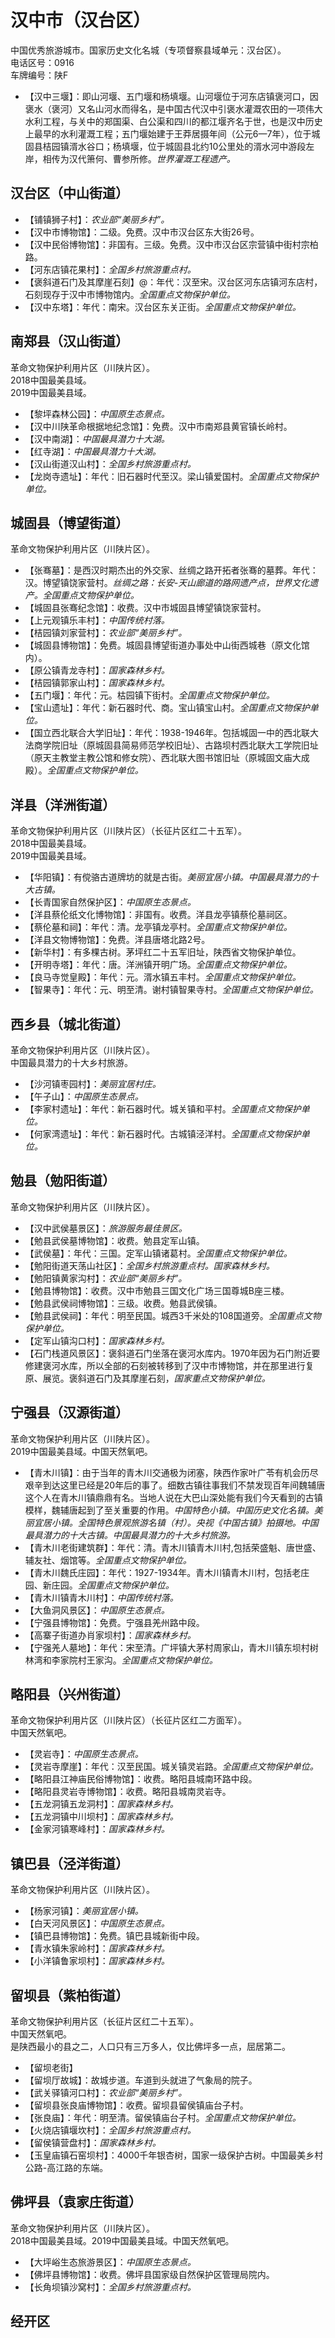 # 汉中市（汉台区）  
中国优秀旅游城市。国家历史文化名城（专项督察县域单元：汉台区）。  
电话区号：0916  
车牌编号：陕F  
* 【汉中三堰】：即山河堰、五门堰和杨填堰。山河堰位于河东店镇褒河口，因褒水（褒河）又名山河水而得名，是中国古代汉中引褒水灌溉农田的一项伟大水利工程，与关中的郑国渠、白公渠和四川的都江堰齐名于世，也是汉中历史上最早的水利灌溉工程；五门堰始建于王莽居摄年间（公元6—7年），位于城固县桔园镇湑水谷口；杨填堰，位于城固县北约10公里处的湑水河中游段左岸，相传为汉代箫何、曹参所修。*世界灌溉工程遗产。*  

## 汉台区（中山街道）  
* 【铺镇狮子村】：*农业部“美丽乡村”。*  
* 【汉中市博物馆】：二级。免费。汉中市汉台区东大街26号。  
* 【汉中民俗博物馆】：非国有。三级。免费。汉中市汉台区宗营镇中街村宗柏路。  
* 【河东店镇花果村】：*全国乡村旅游重点村。*  
* 【褒斜道石门及其摩崖石刻】@：年代：汉至宋。汉台区河东店镇河东店村，石刻现存于汉中市博物馆内。*全国重点文物保护单位。*    
* 【汉中东塔】：年代：南宋。汉台区东关正街。*全国重点文物保护单位。*    

## 南郑县（汉山街道）  
革命文物保护利用片区（川陕片区）。  
2018中国最美县域。  
2019中国最美县域。  
* 【黎坪森林公园】：*中国原生态景点。*  
* 【汉中川陕革命根据地纪念馆】：免费。汉中市南郑县黄官镇长岭村。  
* 【汉中南湖】：*中国最具潜力十大湖。*  
* 【红寺湖】：*中国最具潜力十大湖。*  
* 【汉山街道汉山村】：*全国乡村旅游重点村。*  
* 【龙岗寺遗址】：年代：旧石器时代至汉。梁山镇爱国村。*全国重点文物保护单位。*   
## 城固县（博望街道）  
革命文物保护利用片区（川陕片区）。  
* 【张骞墓】：是西汉时期杰出的外交家、丝绸之路开拓者张骞的墓葬。年代：汉。博望镇饶家营村。*丝绸之路：长安-天山廊道的路网遗产点，世界文化遗产。全国重点文物保护单位。*  
* 【城固县张骞纪念馆】：收费。汉中市城固县博望镇饶家营村。  
* 【上元观镇乐丰村】：*中国传统村落。*  
* 【桔园镇刘家营村】：*农业部“美丽乡村”。*  
* 【城固县博物馆】：免费。城固县博望街道办事处中山街西城巷（原文化馆内）。  
* 【原公镇青龙寺村】：*国家森林乡村。*  
* 【桔园镇郭家山村】：*国家森林乡村。*  
* 【五门堰】：年代：元。枯园镇下街村。*全国重点文物保护单位。*    
* 【宝山遗址】：年代：新石器时代、商。宝山镇宝山村。*全国重点文物保护单位。*    
* 【国立西北联合大学旧址】：年代：1938-1946年。包括城固一中的西北联大法商学院旧址（原城固县简易师范学校旧址）、古路坝村西北联大工学院旧址（原天主教堂主教公馆和修女院）、西北联大图书馆旧址（原城固文庙大成殿）。*全国重点文物保护单位。*    
## 洋县（洋洲街道）  
革命文物保护利用片区（川陕片区）（长征片区红二十五军）。  
2018中国最美县域。  
2019中国最美县域。  
* 【华阳镇】：有傥骆古道牌坊的就是古街。*美丽宜居小镇。中国最具潜力的十大古镇。*  
* 【长青国家自然保护区】：*中国原生态景点。*  
* 【洋县蔡伦纸文化博物馆】：非国有。收费。洋县龙亭镇蔡伦墓祠区。  
* 【蔡伦墓和祠】：年代：清。龙亭镇龙亭村。*全国重点文物保护单位。*    
* 【洋县文物博物馆】：免费。洋县唐塔北路2号。  
* 【新华村】：有多棵古树。茅坪红二十五军旧址，陕西省文物保护单位。  
* 【开明寺塔】：年代：唐。洋洲镇开明广场。*全国重点文物保护单位。*    
* 【良马寺觉皇殿】：年代：元。湑水镇五丰村。*全国重点文物保护单位。*    
* 【智果寺】：年代：元、明至清。谢村镇智果寺村。*全国重点文物保护单位。*    

## 西乡县（城北街道）  
革命文物保护利用片区（川陕片区）。  
中国最具潜力的十大乡村旅游。  
* 【沙河镇枣园村】：*美丽宜居村庄。*  
* 【午子山】：*中国原生态景点。*  
* 【李家村遗址】：年代：新石器时代。城关镇和平村。*全国重点文物保护单位。*    
* 【何家湾遗址】：年代：新石器时代。古城镇泾洋村。*全国重点文物保护单位。*    
## 勉县（勉阳街道）  
革命文物保护利用片区（川陕片区）。  
* 【汉中武侯墓景区】：*旅游服务最佳景区。*  
* 【勉县武侯墓博物馆】：收费。勉县定军山镇。  
* 【武侯墓】：年代：三国。定军山镇诸葛村。*全国重点文物保护单位。*   
* 【勉阳街道天荡山社区】：*全国乡村旅游重点村。国家森林乡村。*  
* 【勉阳镇黄家沟村】：*农业部“美丽乡村”。*  
* 【勉县博物馆】：收费。汉中市勉县三国文化广场三国尊城B座三楼。  
* 【勉县武侯祠博物馆】：三级。收费。勉县武侯镇。  
* 【勉县武侯祠】：年代：明至民国。城西3千米处的108国道旁。*全国重点文物保护单位。*   
* 【定军山镇沟口村】：*国家森林乡村。*  
* 【石门栈道风景区】：褒斜道石门坐落在褒河水库内。1970年因为石门附近要修建褒河水库，所以全部的石刻被转移到了汉中市博物馆，并在那里进行复原、展览。褒斜道石门及其摩崖石刻，*国家重点文物保护单位。*  

## 宁强县（汉源街道）  
革命文物保护利用片区（川陕片区）。  
2019中国最美县域。中国天然氧吧。  
* 【青木川镇】：由于当年的青木川交通极为闭塞，陕西作家叶广苓有机会历尽艰辛到达这里已经是20年后的事了。细数古镇往事我们不禁发现百年间魏辅唐这个人在青木川镇鼎鼎有名。当地人说在大巴山深处能有我们今天看到的古镇模样，魏辅唐起到了至关重要的作用。*中国特色小镇。中国历史文化名镇。美丽宜居小镇。全国特色景观旅游名镇（村）。央视《中国古镇》拍摄地。中国最具潜力的十大古镇。中国最具潜力的十大乡村旅游。*  
* 【青木川老街建筑群】：年代：清。青木川镇青木川村,包括荣盛魁、唐世盛、辅友社、烟馆等。*全国重点文物保护单位。*   
* 【青木川魏氏庄园】：年代：1927-1934年。青木川镇青木川村，包括老庄园、新庄园。*全国重点文物保护单位。*   
* 【青木川镇青木川村】：*中国传统村落。*  
* 【大鱼洞风景区】：*中国原生态景点。*  
* 【宁强县博物馆】：免费。宁强县羌州路中段。  
* 【高寨子街道办肖家坝村】：*国家森林乡村。*  
* 【宁强羌人墓地】：年代：宋至清。广坪镇大茅村周家山，青木川镇东坝村树林湾和李家院村王家沟。*全国重点文物保护单位。*   

## 略阳县（兴州街道）  
革命文物保护利用片区（川陕片区）（长征片区红二方面军）。  
中国天然氧吧。  
* 【灵岩寺】：*中国原生态景点。*  
* 【灵岩寺摩崖】：年代：汉至民国。城关镇灵岩路。*全国重点文物保护单位。*   
* 【略阳县江神庙民俗博物馆】：收费。略阳县城南环路中段。  
* 【略阳县灵岩寺博物馆】：收费。略阳县城南灵岩寺。  
* 【五龙洞镇五龙洞村】：*国家森林乡村。*  
* 【五龙洞镇中川坝村】：*国家森林乡村。*  
* 【金家河镇寒峰村】：*国家森林乡村。*  

## 镇巴县（泾洋街道）  
革命文物保护利用片区（川陕片区）。  
* 【杨家河镇】：*美丽宜居小镇。*  
* 【白天河风景区】：*中国原生态景点。*  
* 【镇巴县博物馆】：免费。镇巴县城新街中段。  
* 【青水镇朱家岭村】：*国家森林乡村。*  
* 【小洋镇鲁家坝村】：*国家森林乡村。*  

## 留坝县（紫柏街道）  
革命文物保护利用片区（长征片区红二十五军）。  
中国天然氧吧。  
是陕西最小的县之二，人口只有三万多人，仅比佛坪多一点，屈居第二。  
* 【留坝老街】  
* 【留坝厅故城】：故城步道。车道到头就进了气象局的院子。  
* 【武关驿镇河口村】：*农业部“美丽乡村”。*  
* 【留坝县张良庙博物馆】：收费。留坝县留侯镇庙台子村。  
* 【张良庙】：年代：明至清。留侯镇庙台子村。*全国重点文物保护单位。*   
* 【火烧店镇堰坎村】：*全国乡村旅游重点村。*  
* 【留侯镇营盘村】：*国家森林乡村。*  
* 【玉皇庙镇石窑坝村】：4000千年银杏树，国家一级保护古树。中国最美乡村公路-高江路的东端。  

## 佛坪县（袁家庄街道）  
革命文物保护利用片区（川陕片区）。  
2018中国最美县域。2019中国最美县域。中国天然氧吧。  
* 【大坪峪生态旅游景区】：*中国原生态景点。*  
* 【佛坪县博物馆】：收费。佛坪县国家级自然保护区管理局院内。  
* 【长角坝镇沙窝村】：*全国乡村旅游重点村。*  

## 经开区  
